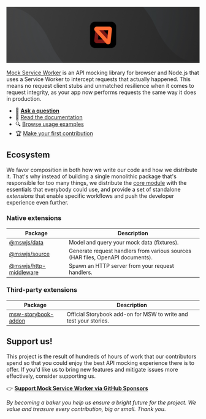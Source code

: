 ![Mock Service Worker banner](./banner.jpg)

[Mock Service Worker](https://github.com/mswjs/msw) is an API mocking library for browser and Node.js that uses a Service Worker to intercept requests that actually happened. This means no request client stubs and unmatched resilience when it comes to request integrity, as your app now performs requests the same way it does in production.

- 💬 [**Ask a question**](https://github.com/mswjs/msw/discussions/new)
- 📙 [Read the documentation](https://mswjs.io/docs)
- 🔍 [Browse usage examples](https://github.com/mswjs/examples)
- 🏆 [Make your first contribution](https://github.com/mswjs/msw/labels/help%20wanted)

## Ecosystem

We favor composition in both how we write our code and how we distribute it. That's why instead of building a single monolithic package that's responsible for too many things, we distribute the [core module](https://www.npmjs.com/package/msw) with the essentials that everybody could use, and provide a set of standalone _extensions_ that enable specific workflows and push the developer experience even further.

### Native extensions

| Package                                                            | Description                                                                          |
| ------------------------------------------------------------------ | ------------------------------------------------------------------------------------ |
| [@mswjs/data](https://github.com/mswjs/data)                       | Model and query your mock data (fixtures).                                           |
| [@mswjs/source](https://github.com/mswjs/source)                   | Generate request handlers from various sources (HAR files, OpenAPI documents).       |
| [@mswjs/http-middleware](https://github.com/mswjs/http-middleware) | Spawn an HTTP server from your request handlers.                                     |

### Third-party extensions

| Package                                                             | Description                                                       |
| ------------------------------------------------------------------- | ----------------------------------------------------------------- |
| [msw-storybook-addon](https://github.com/mswjs/msw-storybook-addon) | Official Storybook add-on for MSW to write and test your stories. |

## Support us!

This project is the result of hundreds of hours of work that our contributors spend so that you could enjoy the best API mocking experience there is to offer. If you'd like us to bring new features and mitigate issues more effectively, consider supporting us.

👉 [**Support Mock Service Worker via GitHub Sponsors**](https://github.com/sponsors/mswjs)

_By becoming a baker you help us ensure a bright future for the project. We value and treasure every contribution, big or small. Thank you_.
